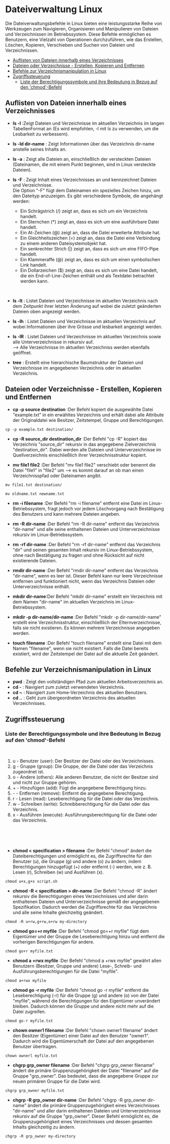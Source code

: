 # Dateiverwaltung Linux

Die Dateiverwaltungsbefehle in Linux bieten eine leistungsstarke Reihe von Werkzeugen zum Navigieren, Organisieren und Manipulieren von Dateien und Verzeichnissen im Betriebssystem. Diese Befehle ermöglichen es Benutzern, eine Vielzahl von Operationen durchzuführen, wie das Erstellen, Löschen, Kopieren, Verschieben und Suchen von Dateien und Verzeichnissen.

- [Auflisten von Dateien innerhalb eines Verzeichnisses](#auflisten-von-dateien-innerhalb-eines-verzeichnisses)
- [Dateien oder Verzeichnisse - Erstellen, Kopieren und Entfernen](#dateien-oder-verzeichnisse---erstellen-kopieren-und-entfernen)
- [Befehle zur Verzeichnismanipulation in Linux](#befehle-zur-verzeichnismanipulation-in-linux)
- [Zugriffssteuerung](#zugriffssteuerung)
  - [Liste der Berechtigungssymbole und ihre Bedeutung in Bezug auf den 'chmod'-Befehl](#liste-der-berechtigungssymbole-und-ihre-bedeutung-in-bezug-auf-den-chmod-befehl)

## Auflisten von Dateien innerhalb eines Verzeichnisses

* **ls -l** :Zeigt Dateien und Verzeichnisse im aktuellen Verzeichnis im langen TabellenFormat an (Es wird empfohlen, -l mit ls zu verwenden, um die Lesbarkeit zu verbessern).
* **ls -ld dir-name** : Zeigt Informationen über das Verzeichnis dir-name anstelle seines Inhalts an.
* **ls -a** : Zeigt alle Dateien an, einschließlich der versteckten Dateien (Dateinamen, die mit einem Punkt beginnen, sind in Linux versteckte Dateien).
* **ls -F** : Zeigt Inhalt eines Verzeichnisses an und kennzeichnet Dateien und Verzeichnisse. <br>
Die Option "-F" fügt dem Dateinamen ein spezielles Zeichen hinzu, um den Dateityp anzuzeigen. Es gibt verschiedene Symbole, die angehängt werden: <br>

    * Ein Schrägstrich (/) zeigt an, dass es sich um ein Verzeichnis handelt.
    * Ein Sternchen (*) zeigt an, dass es sich um eine ausführbare Datei handelt.
    * Ein At-Zeichen (@) zeigt an, dass die Datei erweiterte Attribute hat.
    * Ein Gleichheitszeichen (=) zeigt an, dass die Datei eine Verbindung zu einem anderen Dateisystemobjekt hat.
    * Ein senkrechter Strich (|) zeigt an, dass es sich um eine FIFO-Pipe handelt.
    * Ein Klammeraffe (@) zeigt an, dass es sich um einen symbolischen Link handelt.
    * Ein Dollarzeichen ($) zeigt an, dass es sich um eine Datei handelt, die ein End-of-Line-Zeichen enthält und als Textdatei betrachtet werden kann. 

<br>

* **ls -lt** : Listet Dateien und Verzeichnisse im aktuellen Verzeichnis nach dem Zeitpunkt ihrer letzten Änderung auf wobei die zuletzt geänderten Dateien oben angezeigt werden.

* **ls -lh** : Listet Dateien und Verzeichnisse im aktuellen Verzeichnis auf wobei Informationen über ihre Grösse und lesbarkeit angezeigt werden.

* **ls -lR** : Listet Dateien und Verzeichnisse im aktuellen Verzeichnis sowie alle Unterverzeichnisse in rekursiv auf.<br> --> Alle Verzeichnisse im aktuellen Verzeichniss werden ebenfalls geöffnet.

* **tree** : Erstellt eine hierarchische Baumstruktur der Dateien und Verzeichnisse im angegebenen Verzeichnis oder im aktuellen Verzeichnis.

## Dateien oder Verzeichnisse - Erstellen, Kopieren und Entfernen

* **cp -p source destination** :Der Befehl kopiert die ausgewählte Datei "example.txt" in ein erwähltes Verzeichnis und erhält dabei alle Attribute der Originaldatei wie Besitzer, Zeitstempel, Gruppe und Berechtigungen.

```
cp -p example.txt destination/
```

* **cp -R source_dir destination_dir** :Der Befehl "cp -R" kopiert das Verzeichnis "source_dir" rekursiv in das angegebene Zielverzeichnis "destination_dir". Dabei werden alle Dateien und Unterverzeichnisse im Quellverzeichnis einschließlich ihrer Verzeichnisstruktur kopiert.

* **mv file1 file2** :Der Befehl "mv file1 file2" verschiebt oder benennt die Datei "file1" in "file2" um --> es kommt darauf an ob man einen Verzeichnisspfad oder Dateinamen angibt.

```
mv file1.txt destination/
```

```
mv oldname.txt newname.txt
```

* **rm -i filename** :Der Befehl "rm -i filename" entfernt eine Datei im Linux-Betriebssystem, fragt jedoch vor jedem Löschvorgang nach Bestätigung des Benutzers und kann mehrere Dateien angeben.

* **rm -R dir-name** :Der Befehl "rm -R dir-name" entfernt das Verzeichnis "dir-name" und alle seine enthaltenen Dateien und Unterverzeichnisse rekursiv im Linux-Betriebssystem.

* **rm -rf dir-name** :Der Befehl "rm -rf dir-name" entfernt das Verzeichnis "dir" und seinen gesamten Inhalt rekursiv im Linux-Betriebssystem, ohne nach Bestätigung zu fragen und ohne Rücksicht auf nicht existierende Dateien.

* **rmdir dir-name** :Der Befehl "rmdir dir-name" entfernt das Verzeichnis "dir-name", wenn es leer ist. Dieser Befehl kann nur leere Verzeichnisse entfernen und funktioniert nicht, wenn das Verzeichnis Dateien oder Unterverzeichnisse enthält.

* **mkdir dir-name**:Der Befehl "mkdir dir-name" erstellt ein Verzeichnis mit dem Namen "dir-name" im aktuellen Verzeichnis im Linux-Betriebssystem.

* **mkdir -p dir-name/dir-name** :Der Befehl "mkdir -p dir-name/dir-name" erstellt eine Verzeichnisstruktur, einschließlich der Elternverzeichnisse, falls sie nicht existieren. Es können mehrere Verzeichnisse angegeben werden.

* **touch filename** :Der Befehl "touch filename" erstellt eine Datei mit dem Namen "filename", wenn sie nicht existiert. Falls die Datei bereits existiert, wird der Zeitstempel der Datei auf die aktuelle Zeit geändert.

## Befehle zur Verzeichnismanipulation in Linux

* **pwd** : Zeigt den vollständigen Pfad zum aktuellen Arbeitsverzeichnis an.
* **cd -** : Navigiert zum zuletzt verwendeten Verzeichnis.
* **cd ~** : Navigiert zum Home-Verzeichnis des aktuellen Benutzers.
* **cd ..** : Geht zum übergeordneten Verzeichnis des aktuellen Verzeichnisses.

## Zugriffssteuerung

### Liste der Berechtigungssymbole und ihre Bedeutung in Bezug auf den 'chmod'-Befehl
<br>

1. u - Benutzer (user): Der Besitzer der Datei oder des Verzeichnisses.
2. g - Gruppe (group): Die Gruppe, der die Datei oder das Verzeichnis zugeordnet ist.
3. o - Andere (others): Alle anderen Benutzer, die nicht der Besitzer sind und nicht zur Gruppe gehören.
4. &#43; - Hinzufügen (add): Fügt die angegebene Berechtigung hinzu.
5. &#45; - Entfernen (remove): Entfernt die angegebene Berechtigung.
6. r - Lesen (read): Leseberechtigung für die Datei oder das Verzeichnis.
7. w - Schreiben (write): Schreibberechtigung für die Datei oder das Verzeichnis.
8. x - Ausführen (execute): Ausführungsberechtigung für die Datei oder das Verzeichnis.
<br>
<br>
<br>


* **chmod < specification > filename** :Der Befehl "chmod" ändert die Dateiberechtigungen und ermöglicht es, die Zugriffsrechte für den Benutzer (u), die Gruppe (g) und andere (o) zu ändern, indem Berechtigungen hinzugefügt (+) oder entfernt (-) werden, wie z. B. Lesen (r), Schreiben (w) und Ausführen (x).

```
chmod u+x,g+x script.sh
```

* **chmod -R < specification > dir-name** :Der Befehl "chmod -R" ändert rekursiv die Berechtigungen eines Verzeichnisses und aller darin enthaltenen Dateien und Unterverzeichnisse gemäß der angegebenen Spezifikation. Dadurch werden die Zugriffsrechte für das Verzeichnis und alle seine Inhalte gleichzeitig geändert.

```
chmod -R u+rw,g+rw,o+rw my-directory
```

* **chmod go=+r myfile** :Der Befehl "chmod go=+r myfile" fügt dem Eigentümer und der Gruppe die Leseberechtigung hinzu und entfernt die vorherigen Berechtigungen für andere.

```
chmod go+r myfile.txt
```

* **chmod a +rwx myfile** :Der Befehl "chmod a +rwx myfile" gewährt allen Benutzern (Besitzer, Gruppe und andere) Lese-, Schreib- und Ausführungsberechtigungen für die Datei "myfile".

```
chmod a+rwx myfile
```

* **chmod go -r myfile** :Der Befehl "chmod go -r myfile" entfernt die Leseberechtigung (-r) für die Gruppe (g) und andere (o) von der Datei "myfile", während die Berechtigungen für den Eigentümer unverändert bleiben. Dadurch können die Gruppe und andere nicht mehr auf die Datei zugreifen.

```
chmod go-r myfile.txt
```

* **chown owner1 filename** :Der Befehl "chown owner1 filename" ändert den Besitzer (Eigentümer) einer Datei auf den Benutzer "owner1". Dadurch wird die Eigentümerschaft der Datei auf den angegebenen Benutzer übertragen.

```
chown ownerl myfile.txt
```

* **chgrp grp_owner filename** :Der Befehl "chgrp grp_owner filename" ändert die primäre Gruppenzugehörigkeit der Datei "filename" auf die Gruppe "grp_owner". Das bedeutet, dass die angegebene Gruppe zur neuen primären Gruppe für die Datei wird.

```
chgrp grp_owner myfile.txt
```

* **chgrp -R grp_owner dir-name** :Der Befehl "chgrp -R grp_owner dir-name" ändert die primäre Gruppenzugehörigkeit eines Verzeichnisses "dir-name" und aller darin enthaltenen Dateien und Unterverzeichnisse rekursiv auf die Gruppe "grp_owner". Dieser Befehl ermöglicht es, die Gruppenzugehörigkeit eines Verzeichnisses und dessen gesamten Inhalts gleichzeitig zu ändern.

```
chgrp -R grp_owner my-directory
```